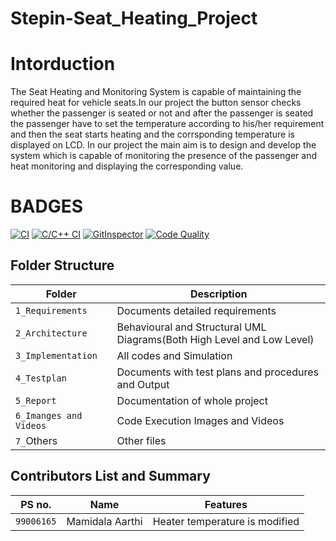 # Stepin-Seat_Heating_Project
# Intorduction
The Seat Heating and Monitoring System is capable of maintaining the required heat for vehicle seats.In our project the button sensor checks whether the passenger is seated or not and after the passenger is seated the passenger have to set the temperature according to his/her requirement and then the seat starts heating and the corrsponding temperature is displayed on LCD. In our project the main aim is to design and develop the system which is capable of monitoring the presence of the passenger and heat monitoring and displaying the corresponding value.

# BADGES
[![CI](https://github.com/Aarthi-Mamidala/Stepin-Seat_Heating_Project/actions/workflows/main.yml/badge.svg)](https://github.com/Aarthi-Mamidala/Stepin-Seat_Heating_Project/actions/workflows/main.yml)
[![C/C++ CI](https://github.com/Aarthi-Mamidala/Stepin-Seat_Heating_Project/actions/workflows/c-cpp.yml/badge.svg)](https://github.com/Aarthi-Mamidala/Stepin-Seat_Heating_Project/actions/workflows/c-cpp.yml)
[![GitInspector](https://github.com/Aarthi-Mamidala/Stepin-Seat_Heating_Project/actions/workflows/git%20inspector.yml/badge.svg)](https://github.com/Aarthi-Mamidala/Stepin-Seat_Heating_Project/actions/workflows/git%20inspector.yml)
[![Code Quality](https://www.code-inspector.com/project/28088/score/svg)](https://www.code-inspector.com)








## Folder Structure
Folder                   | Description
-------------------------| -----------------------------------------
`1_Requirements`         | Documents detailed requirements
`2_Architecture`         | Behavioural and Structural UML Diagrams(Both High Level and Low Level)
`3_Implementation`     | All codes and Simulation
`4_Testplan`       | Documents with test plans and procedures and Output
`5_Report`               | Documentation of whole project
`6_Imanges and Videos`      | Code Execution Images and Videos
`7_`Others      | Other files

## Contributors List and Summary
|PS no. |  Name   |    Features    |
|-------|---------|----------------|
| `99006165` | Mamidala Aarthi |Heater temperature is modified|
